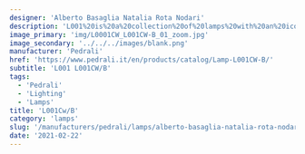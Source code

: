 ```yaml
---
designer: 'Alberto Basaglia Natalia Rota Nodari'
description: 'L001%20is%20a%20collection%20of%20lamps%20with%20an%20iconic%20design%20consisting%20of%20elements%20capable%20of%20creating%20different%20combinations.%20Suspension%20lamp%20with%20injection%20moulded%20polycarbonate%20diffuser%20%D8%20520mm.%20The%20lenght%20of%20the%20cable%20can%20be%203000%2C%206000%2C%208000%20mm%20with%202%2C%204%2C%205%20cable%20clamps.'
image_primary: 'img/L0001CW_L001CW-B_01_zoom.jpg'
image_secondary: '../../../images/blank.png'
manufacturer: 'Pedrali'
href: 'https://www.pedrali.it/en/products/catalog/Lamp-L001CW-B/'
subtitle: 'L001 L001CW/B'
tags:
  - 'Pedrali'
  - 'Lighting'
  - 'Lamps'
title: 'L001Cw/B'
category: 'lamps'
slug: '/manufacturers/pedrali/lamps/alberto-basaglia-natalia-rota-nodari-l-001-cw-b'
date: '2021-02-22'
---
```

